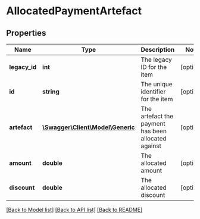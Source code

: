 # AllocatedPaymentArtefact

## Properties
Name | Type | Description | Notes
------------ | ------------- | ------------- | -------------
**legacy_id** | **int** | The legacy ID for the item | [optional] 
**id** | **string** | The unique identifier for the item | [optional] 
**artefact** | [**\Swagger\Client\Model\Generic**](Generic.md) | The artefact the payment has been allocated against | [optional] 
**amount** | **double** | The allocated amount | [optional] 
**discount** | **double** | The allocated discount | [optional] 

[[Back to Model list]](../README.md#documentation-for-models) [[Back to API list]](../README.md#documentation-for-api-endpoints) [[Back to README]](../README.md)


